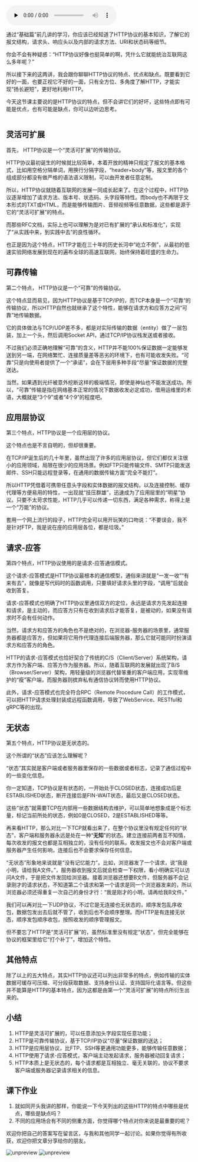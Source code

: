 <audio id="audio" title="13 | HTTP有哪些特点？" controls="" preload="none"><source id="mp3" src="https://static001.geekbang.org/resource/audio/d6/d6/d6554abef86d388199d15c4bc259e0d6.mp3"></audio>

通过“基础篇”前几讲的学习，你应该已经知道了HTTP协议的基本知识，了解它的报文结构，请求头、响应头以及内部的请求方法、URI和状态码等细节。

你会不会有种疑惑：“HTTP协议好像也挺简单的啊，凭什么它就能统治互联网这么多年呢？”

所以接下来的这两讲，我会跟你聊聊HTTP协议的特点、优点和缺点。既要看到它好的一面，也要正视它不好的一面，只有全方位、多角度了解HTTP，才能实现“扬长避短”，更好地利用HTTP。

今天这节课主要说的是HTTP协议的特点，但不会讲它们的好坏，这些特点即有可能是优点，也有可能是缺点，你可以边听边思考。

<img src="https://static001.geekbang.org/resource/image/78/4a/7808b195c921e0685958c20509855d4a.png" alt="">

## 灵活可扩展

首先， HTTP协议是一个“灵活可扩展”的传输协议。

HTTP协议最初诞生的时候就比较简单，本着开放的精神只规定了报文的基本格式，比如用空格分隔单词，用换行分隔字段，“header+body”等，报文里的各个组成部分都没有做严格的语法语义限制，可以由开发者任意定制。

所以，HTTP协议就随着互联网的发展一同成长起来了。在这个过程中，HTTP协议逐渐增加了请求方法、版本号、状态码、头字段等特性。而body也不再限于文本形式的TXT或HTML，而是能够传输图片、音频视频等任意数据，这些都是源于它的“灵活可扩展”的特点。

而那些RFC文档，实际上也可以理解为是对已有扩展的“承认和标准化”，实现了“从实践中来，到实践中去”的良性循环。

也正是因为这个特点，HTTP才能在三十年的历史长河中“屹立不倒”，从最初的低速实验网络发展到现在的遍布全球的高速互联网，始终保持着旺盛的生命力。

## 可靠传输

第二个特点， HTTP协议是一个“可靠”的传输协议。

这个特点显而易见，因为HTTP协议是基于TCP/IP的，而TCP本身是一个“可靠”的传输协议，所以HTTP自然也就继承了这个特性，能够在请求方和应答方之间“可靠”地传输数据。

它的具体做法与TCP/UDP差不多，都是对实际传输的数据（entity）做了一层包装，加上一个头，然后调用Socket API，通过TCP/IP协议栈发送或者接收。

不过我们必须正确地理解“可靠”的含义，HTTP并不能100%保证数据一定能够发送到另一端，在网络繁忙、连接质量差等恶劣的环境下，也有可能收发失败。“可靠”只是向使用者提供了一个“承诺”，会在下层用多种手段“尽量”保证数据的完整送达。

当然，如果遇到光纤被意外挖断这样的极端情况，即使是神仙也不能发送成功。所以，“可靠”传输是指在网络基本正常的情况下数据收发必定成功，借用运维里的术语，大概就是“3个9”或者“4个9”的程度吧。

## 应用层协议

第三个特点，HTTP协议是一个应用层的协议。

这个特点也是不言自明的，但却很重要。

在TCP/IP诞生后的几十年里，虽然出现了许多的应用层协议，但它们都仅关注很小的应用领域，局限在很少的应用场景。例如FTP只能传输文件、SMTP只能发送邮件、SSH只能远程登录等，在通用的数据传输方面“完全不能打”。

所以HTTP凭借着可携带任意头字段和实体数据的报文结构，以及连接控制、缓存代理等方便易用的特性，一出现就“技压群雄”，迅速成为了应用层里的“明星”协议。只要不太苛求性能，HTTP几乎可以传递一切东西，满足各种需求，称得上是一个“万能”的协议。

套用一个网上流行的段子，HTTP完全可以用开玩笑的口吻说：“不要误会，我不是针对FTP，我是说在座的应用层各位，都是垃圾。”

## 请求-应答

第四个特点，HTTP协议使用的是请求-应答通信模式。

这个请求-应答模式是HTTP协议最根本的通信模型，通俗来讲就是“一发一收”“有来有去”，就像是写代码时的函数调用，只要填好请求头里的字段，“调用”后就会收到答复。

请求-应答模式也明确了HTTP协议里通信双方的定位，永远是请求方先发起连接和请求，是主动的，而应答方只有在收到请求后才能答复，是被动的，如果没有请求时不会有任何动作。

当然，请求方和应答方的角色也不是绝对的，在浏览器-服务器的场景里，通常服务器都是应答方，但如果将它用作代理连接后端服务器，那么它就可能同时扮演请求方和应答方的角色。

HTTP的请求-应答模式也恰好契合了传统的C/S（Client/Server）系统架构，请求方作为客户端、应答方作为服务器。所以，随着互联网的发展就出现了B/S（Browser/Server）架构，用轻量级的浏览器代替笨重的客户端应用，实现零维护的“瘦”客户端，而服务器则摈弃私有通信协议转而使用HTTP协议。

此外，请求-应答模式也完全符合RPC（Remote Procedure Call）的工作模式，可以把HTTP请求处理封装成远程函数调用，导致了WebService、RESTful和gRPC等的出现。

## 无状态

第五个特点，HTTP协议是无状态的。

这个所谓的“状态”应该怎么理解呢？

“状态”其实就是客户端或者服务器里保存的一些数据或者标志，记录了通信过程中的一些变化信息。

你一定知道，TCP协议是有状态的，一开始处于CLOSED状态，连接成功后是ESTABLISHED状态，断开连接后是FIN-WAIT状态，最后又是CLOSED状态。

这些“状态”就需要TCP在内部用一些数据结构去维护，可以简单地想象成是个标志量，标记当前所处的状态，例如0是CLOSED，2是ESTABLISHED等等。

再来看HTTP，那么对比一下TCP就看出来了，在整个协议里没有规定任何的“状态”，客户端和服务器永远是处在一种“**无知**”的状态。建立连接前两者互不知情，每次收发的报文也都是互相独立的，没有任何的联系。收发报文也不会对客户端或服务器产生任何影响，连接后也不会要求保存任何信息。

“无状态”形象地来说就是“没有记忆能力”。比如，浏览器发了一个请求，说“我是小明，请给我A文件。”，服务器收到报文后就会检查一下权限，看小明确实可以访问A文件，于是把文件发回给浏览器。接着浏览器还想要B文件，但服务器不会记录刚才的请求状态，不知道第二个请求和第一个请求是同一个浏览器发来的，所以浏览器必须还得重复一次自己的身份才行：“我是刚才的小明，请再给我B文件。”

我们可以再对比一下UDP协议，不过它是无连接也无状态的，顺序发包乱序收包，数据包发出去后就不管了，收到后也不会顺序整理。而HTTP是有连接无状态，顺序发包顺序收包，按照收发的顺序管理报文。

但不要忘了HTTP是“灵活可扩展”的，虽然标准里没有规定“状态”，但完全能够在协议的框架里给它“打个补丁”，增加这个特性。

## 其他特点

除了以上的五大特点，其实HTTP协议还可以列出非常多的特点，例如传输的实体数据可缓存可压缩、可分段获取数据、支持身份认证、支持国际化语言等。但这些并不能算是HTTP的基本特点，因为这都是由第一个“灵活可扩展”的特点所衍生出来的。

## 小结

1. HTTP是灵活可扩展的，可以任意添加头字段实现任意功能；
1. HTTP是可靠传输协议，基于TCP/IP协议“尽量”保证数据的送达；
1. HTTP是应用层协议，比FTP、SSH等更通用功能更多，能够传输任意数据；
1. HTTP使用了请求-应答模式，客户端主动发起请求，服务器被动回复请求；
1. HTTP本质上是无状态的，每个请求都是互相独立、毫无关联的，协议不要求客户端或服务器记录请求相关的信息。

## 课下作业

1. 就如同开头我讲的那样，你能说一下今天列出的这些HTTP的特点中哪些是优点，哪些是缺点吗？
1. 不同的应用场合有不同的侧重方面，你觉得哪个特点对你来说是最重要的呢？

欢迎你把自己的答案写在留言区，与我和其他同学一起讨论。如果你觉得有所收获，欢迎你把文章分享给你的朋友。

<img src="https://static001.geekbang.org/resource/image/a2/7d/a233c19f92c566614e4e0facbaeab27d.png" alt="unpreview">

<img src="https://static001.geekbang.org/resource/image/56/63/56d766fc04654a31536f554b8bde7b63.jpg" alt="unpreview">

